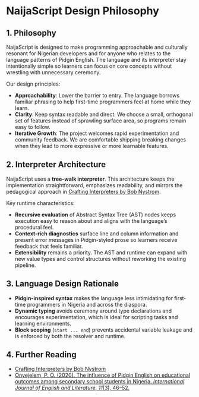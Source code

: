 # NaijaScript Design Philosophy

## 1. Philosophy

NaijaScript is designed to make programming approachable and culturally resonant for Nigerian developers and for anyone who relates to the language patterns of Pidgin English. The language and its interpreter stay intentionally simple so learners can focus on core concepts without wrestling with unnecessary ceremony.

Our design principles:

- **Approachability**: Lower the barrier to entry. The language borrows familiar phrasing to help first-time programmers feel at home while they learn.
- **Clarity**: Keep syntax readable and direct. We choose a small, orthogonal set of features instead of sprawling surface area, so programs remain easy to follow.
- **Iterative Growth**: The project welcomes rapid experimentation and community feedback. We are comfortable shipping breaking changes when they lead to more expressive or more learnable features.

## 2. Interpreter Architecture

NaijaScript uses a **tree-walk interpreter**. This architecture keeps the implementation straightforward, emphasizes readability, and mirrors the pedagogical approach in [Crafting Interpreters by Bob Nystrom](https://craftinginterpreters.com/).

Key runtime characteristics:

- **Recursive evaluation** of Abstract Syntax Tree (AST) nodes keeps execution easy to reason about and aligns with the language’s procedural feel.
- **Context-rich diagnostics** surface line and column information and present error messages in Pidgin-styled prose so learners receive feedback that feels familiar.
- **Extensibility** remains a priority. The AST and runtime can expand with new value types and control structures without reworking the existing pipeline.

## 3. Language Design Rationale

- **Pidgin-inspired syntax** makes the language less intimidating for first-time programmers in Nigeria and across the diaspora.
- **Dynamic typing** avoids ceremony around type declarations and encourages experimentation, which is ideal for scripting tasks and learning environments.
- **Block scoping** (`start ... end`) prevents accidental variable leakage and is enforced by both the resolver and runtime.

## 4. Further Reading

- [Crafting Interpreters by Bob Nystrom](https://craftinginterpreters.com/)
- [Onyejelem, P. O. (2020). The influence of Pidgin English on educational outcomes among secondary school students in Nigeria. _International Journal of English and Literature, 11_(3), 46–52.](https://academicjournals.org/journal/IJEL/article-full-text/1F0EB5564993)
